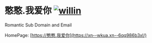 # 憨憨.我爱你 [![willin](https://img.shields.io/github/followers/willin.svg?label=Followers)](https://github.com/willin)

Romantic Sub Domain and Email

HomePage: [https://憨憨.我爱你](https://xn--wkua.xn--6qq986b3xl/)
